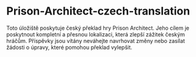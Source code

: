 # Prison-Architect-czech-translation
Toto úložiště poskytuje český překlad hry Prison Architect. Jeho cílem je poskytnout kompletní a přesnou lokalizaci, která zlepší zážitek českým hráčům. Příspěvky jsou vítány neváhejte navrhovat změny nebo zasílat žádosti o úpravy, které pomohou překlad vylepšit.
